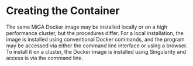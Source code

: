 # Creating the Container

The same MiGA Docker image may be installed locally or on a high performance cluster, but the procedures differ. For a local installation, the image is installed using conventional Docker commands, and the program may be accessed via either the command line interface or using a browser. To install it on a cluster, the Docker image is installed using Singularity and access is via the command line.

